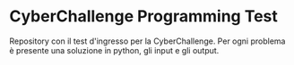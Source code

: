 # CyberChallenge Programming Test
Repository con il test d'ingresso per la CyberChallenge.
Per ogni problema è presente una soluzione in python,
gli input e gli output.